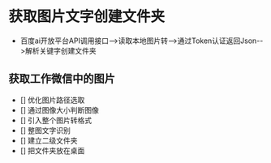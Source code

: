 # 获取图片文字创建文件夹
- 百度ai开放平台API调用接口-->读取本地图片转-->通过Token认证返回Json-->解析关键字创建文件夹

## 获取工作微信中的图片

 - []  优化图片路径选取
 - []  通过图像大小判断图像
- []  引入整个图片转格式
- []  整图文字识别
- [] 建立二级文件夹
- []  把文件夹放在桌面
